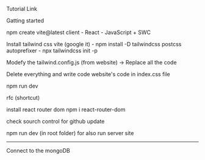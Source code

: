 Tutorial Link


Gatting started

npm create vite@latest client
    - React
    - JavaScript + SWC

Install tailwind css vite (google it)
    - npm install -D tailwindcss postcss autoprefixer
    - npx tailwindcss init -p

Modefy the tailwind.config.js (from website) -> Replace all the code

Delete everything and write code website's code in index.css file


npm run dev

rfc (shortcut)

install react router dom
npm i react-router-dom

check sourch control for github update

npm run dev (in root folder) for also run server site 

------ 
Connect to the mongoDB